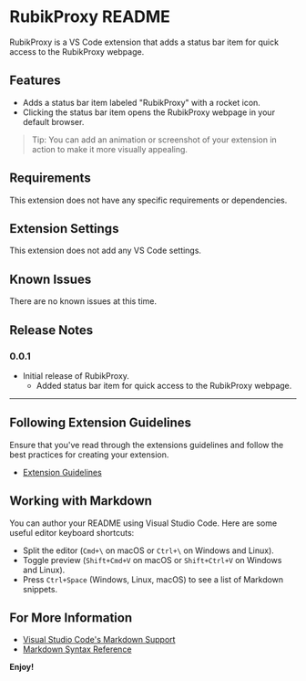 # RubikProxy README

RubikProxy is a VS Code extension that adds a status bar item for quick access to the RubikProxy webpage.

## Features

- Adds a status bar item labeled "RubikProxy" with a rocket icon.
- Clicking the status bar item opens the RubikProxy webpage in your default browser.


> Tip: You can add an animation or screenshot of your extension in action to make it more visually appealing.

## Requirements

This extension does not have any specific requirements or dependencies.

## Extension Settings

This extension does not add any VS Code settings.

## Known Issues

There are no known issues at this time.

## Release Notes

### 0.0.1

- Initial release of RubikProxy.
  - Added status bar item for quick access to the RubikProxy webpage.

---

## Following Extension Guidelines

Ensure that you've read through the extensions guidelines and follow the best practices for creating your extension.

* [Extension Guidelines](https://code.visualstudio.com/api/references/extension-guidelines)

## Working with Markdown

You can author your README using Visual Studio Code. Here are some useful editor keyboard shortcuts:

* Split the editor (`Cmd+\` on macOS or `Ctrl+\` on Windows and Linux).
* Toggle preview (`Shift+Cmd+V` on macOS or `Shift+Ctrl+V` on Windows and Linux).
* Press `Ctrl+Space` (Windows, Linux, macOS) to see a list of Markdown snippets.

## For More Information

* [Visual Studio Code's Markdown Support](http://code.visualstudio.com/docs/languages/markdown)
* [Markdown Syntax Reference](https://help.github.com/articles/markdown-basics/)

**Enjoy!**
